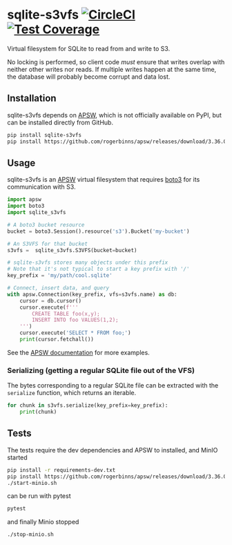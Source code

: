 # sqlite-s3vfs [![CircleCI](https://circleci.com/gh/uktrade/sqlite-s3vfs.svg?style=shield)](https://circleci.com/gh/uktrade/sqlite-s3vfs) [![Test Coverage](https://api.codeclimate.com/v1/badges/6df8a84b0ff21d7ecf22/test_coverage)](https://codeclimate.com/github/uktrade/sqlite-s3vfs/test_coverage)

Virtual filesystem for SQLite to read from and write to S3.

No locking is performed, so client code _must_ ensure that writes overlap with neither other writes nor reads. If multiple writes happen at the same time, the database will probably become corrupt and data lost.


## Installation

sqlite-s3vfs depends on [APSW](https://github.com/rogerbinns/apsw), which is not officially available on PyPI, but can be installed directly from GitHub.

```bash
pip install sqlite-s3vfs
pip install https://github.com/rogerbinns/apsw/releases/download/3.36.0-r1/apsw-3.36.0-r1.zip --global-option=fetch --global-option=--version --global-option=3.36.0 --global-option=--all --global-option=build --global-option=--enable-all-extensions
```


## Usage

sqlite-s3vfs is an [APSW](https://rogerbinns.github.io/apsw/) virtual filesystem that requires [boto3](https://boto3.amazonaws.com/v1/documentation/api/latest/index.html) for its communication with S3.

```python
import apsw
import boto3
import sqlite_s3vfs

# A boto3 bucket resource
bucket = boto3.Session().resource('s3').Bucket('my-bucket')

# An S3VFS for that bucket
s3vfs =  sqlite_s3vfs.S3VFS(bucket=bucket)

# sqlite-s3vfs stores many objects under this prefix
# Note that it's not typical to start a key prefix with '/'
key_prefix = 'my/path/cool.sqlite'

# Connect, insert data, and query
with apsw.Connection(key_prefix, vfs=s3vfs.name) as db:
    cursor = db.cursor()
    cursor.execute(f'''
        CREATE TABLE foo(x,y);
        INSERT INTO foo VALUES(1,2);
    ''')
    cursor.execute('SELECT * FROM foo;')
    print(cursor.fetchall())
```

See the [APSW documentation](https://rogerbinns.github.io/apsw/) for more examples.


### Serializing (getting a regular SQLite file out of the VFS)

The bytes corresponding to a regular SQLite file can be extracted with the `serialize` function, which returns an iterable.

```python
for chunk in s3vfs.serialize(key_prefix=key_prefix):
    print(chunk)
```


## Tests

The tests require the dev dependencies and APSW to installed, and MinIO started

```bash
pip install -r requirements-dev.txt
pip install https://github.com/rogerbinns/apsw/releases/download/3.36.0-r1/apsw-3.36.0-r1.zip --global-option=fetch --global-option=--version --global-option=3.36.0 --global-option=--all --global-option=build --global-option=--enable-all-extensions
./start-minio.sh
```

can be run with pytest

```bash
pytest
```

and finally Minio stopped
```
./stop-minio.sh
```
